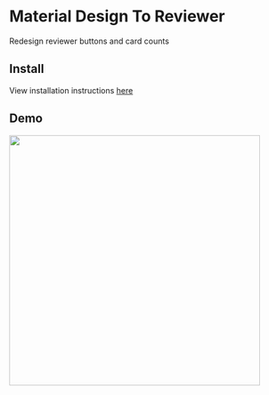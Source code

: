 # Material Design To Reviewer
Redesign reviewer buttons and card counts

## Install
View installation instructions [here](https://github.com/krmanik/ankidroid-js-addon#how-to-install-addons)

## Demo
<img src="https://raw.githubusercontent.com/krmanik/ankidroid-js-addon/main/images/demo_material_reviewer.gif" height=450></img>
